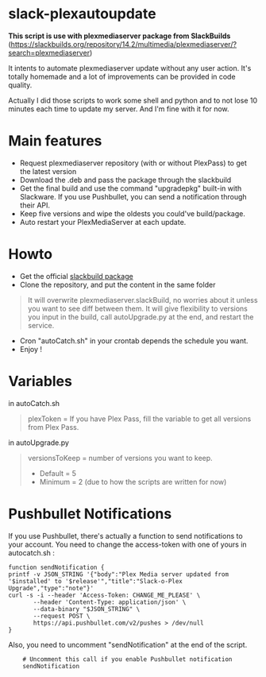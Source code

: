 # slack-plexautoupdate

**This script is use with plexmediaserver package from SlackBuilds** (https://slackbuilds.org/repository/14.2/multimedia/plexmediaserver/?search=plexmediaserver)

It intents to automate plexmediaserver update without any user action. It's totally homemade and a lot of improvements can be provided in code quality.

Actually I did those scripts to work some shell and python and to not lose 10 minutes each time to update my server. And I'm fine with it for now.


# Main features
- Request plexmediaserver repository (with or without PlexPass) to get the latest version
- Download the .deb and pass the package through the slackbuild
- Get the final build and use the command "upgradepkg" built-in with Slackware. If you use Pushbullet, you can send a notification through their API.
- Keep five versions and wipe the oldests you could've build/package.
- Auto restart your PlexMediaServer at each update.


# Howto
- Get the official [slackbuild package](https://slackbuilds.org/slackbuilds/14.2/multimedia/plexmediaserver.tar.gz)
- Clone the repository, and put the content in the same folder 
 >  It will overwrite plexmediaserver.slackBuild, no worries about it unless you want to see diff between them. It will give flexibility to versions you input in the build, call autoUpgrade.py at the end, and restart the service.  
- Cron "autoCatch.sh" in your crontab depends the schedule you want.
- Enjoy ! 


# Variables
in autoCatch.sh

> plexToken = If you have Plex Pass, fill the variable to get all versions from Plex Pass.
    
in autoUpgrade.py

> versionsToKeep = number of versions you want to keep. 
> - Default = 5 
> - Minimum = 2 (due to how the scripts are written for now)


# Pushbullet Notifications
If you use Pushbullet, there's actually a function to send notifications to your account. You need to change the access-token with one of yours in autocatch.sh :

    function sendNotification {
    printf -v JSON_STRING '{"body":"Plex Media server updated from '$installed' to '$release'","title":"Slack-o-Plex Upgrade","type":"note"}'
    curl -s -i --header 'Access-Token: CHANGE_ME_PLEASE' \
           --header 'Content-Type: application/json' \
           --data-binary "$JSON_STRING" \
           --request POST \
           https://api.pushbullet.com/v2/pushes > /dev/null
    }

Also, you need to uncomment "sendNotification" at the end of the script.

        # Uncomment this call if you enable Pushbullet notification
        sendNotification
